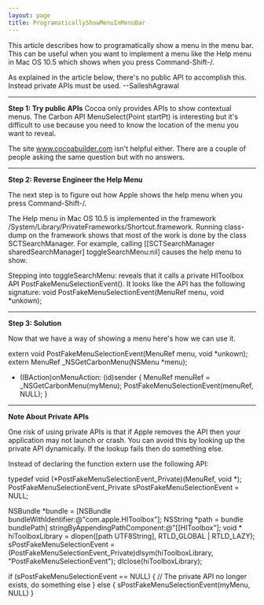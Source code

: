 ```yaml
---
layout: page
title: ProgramaticallyShowMenuInMenuBar
---
```


This article describes how to programatically show a menu in the menu bar. This can be useful when you want to implement a menu like the Help menu in Mac OS 10.5 which shows when you press Command-Shift-/.

As explained in the article below, there's no public API to accomplish this. Instead private APIs must be used.
 --SaileshAgrawal

----
**Step 1: Try public APIs**
Cocoa only provides APIs to show contextual menus. The Carbon API MenuSelect(Point startPt) is interesting but it's difficult to use because you need to know the location of the menu you want to reveal.

The site www.cocoabuilder.com isn't helpful either. There are a couple of people asking the same question but with no answers.

----
**Step 2: Reverse Engineer the Help Menu**

The next step is to figure out how Apple shows the help menu when you press Command-Shift-/.

The Help menu in Mac OS 10.5 is implemented in the framework /System/Library/PrivateFrameworks/Shortcut.framework. Running class-dump on the framework shows that most of the work is done by the class SCTSearchManager. For example, calling [[SCTSearchManager sharedSearchManager] toggleSearchMenu:nil] causes the help menu to show.

Stepping into toggleSearchMenu: reveals that it calls a private HIToolbox API PostFakeMenuSelectionEvent(). It looks like the API has the following signature:
   void PostFakeMenuSelectionEvent(MenuRef menu, void *unkown);

----
**Step 3: Solution**

Now that we have a way of showing a menu here's how we can use it.

    
   extern void PostFakeMenuSelectionEvent(MenuRef menu, void *unkown);
   extern MenuRef _NSGetCarbonMenu(NSMenu *menu);

   - (IBAction)onMenuAction: (id)sender
   {
      MenuRef menuRef = _NSGetCarbonMenu(myMenu);
      PostFakeMenuSelectionEvent(menuRef, NULL);
   }


----
**Note About Private APIs**

One risk of using private APIs is that if Apple removes the API then your application may not launch or crash. You can avoid this by looking up the private API dynamically. If the lookup fails then do something else.

Instead of declaring the function extern use the following API:
    
typedef void (*PostFakeMenuSelectionEvent_Private)(MenuRef, void *);
PostFakeMenuSelectionEvent_Private sPostFakeMenuSelectionEvent = NULL;

NSBundle *bundle = [NSBundle bundleWithIdentifier:@"com.apple.HIToolbox"];
NSString *path = bundle bundlePath] stringByAppendingPathComponent:@"[[HIToolbox"];
void * hiToolboxLibrary = dlopen([path UTF8String], RTLD_GLOBAL | RTLD_LAZY);
sPostFakeMenuSelectionEvent = (PostFakeMenuSelectionEvent_Private)dlsym(hiToolboxLibrary, "PostFakeMenuSelectionEvent");
dlclose(hiToolboxLibrary);

if (sPostFakeMenuSelectionEvent == NULL) {
   // The private API no longer exists, do something else
} else {
   sPostFakeMenuSelectionEvent(myMenu, NULL)
}

